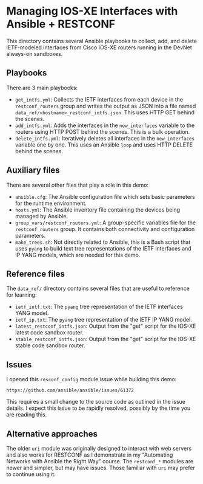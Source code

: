 # Managing IOS-XE Interfaces with Ansible + RESTCONF
This directory contains several Ansible playbooks to collect,
add, and delete IETF-modeled interfaces from Cisco IOS-XE
routers running in the DevNet always-on sandboxes.

## Playbooks
There are 3 main playbooks:

  * `get_intfs.yml`: Collects the IETF interfaces from each device
    in the `restconf_routers` group and writes the output as JSON
    into a file named `data_ref/<hostname>_restconf_intfs.json`.
    This uses HTTP GET behind the scenes.
  * `add_intfs.yml`: Adds the interfaces in the `new_interfaces`
    variable to the routers using HTTP POST behind the scenes.
    This is a bulk operation.
  * `delete_intfs.yml`: Iteratively deletes all interfaces in
    the `new_interfaces` variable one by one. This uses an
    Ansible `loop` and uses HTTP DELETE behind the scenes.

## Auxiliary files
There are several other files that play a role in this demo:

  * `ansible.cfg`: The Ansible configuration file which sets basic
    parameters for the runtime environment.
  * `hosts.yml`: The Ansible inventory file containing the devices being
    managed by Ansible.
  * `group_vars/restconf_routers.yml`: A group-specific variables file
    for the `restconf_routers` group. It contains both connectivity
    and configuration parameters.
  * `make_trees.sh`: Not directly related to Ansible, this is a Bash script
    that uses `pyang` to build text tree representations of the IETF
    interfaces and IP YANG models, which are needed for this demo.

## Reference files
The `data_ref/` directory contains several files that are useful to
reference for learning:

  * `ietf_intf.txt`: The `pyang` tree representation of the IETF interfaces
     YANG model.
  * `ietf_ip.txt`: The `pyang` tree representation of the IETF IP
     YANG model.
  * `latest_restconf_intfs.json`: Output from the "get" script for the
     IOS-XE latest code sandbox router.
  * `stable_restconf_intfs.json`: Output from the "get" script for the
     IOS-XE stable code sandbox router.
  
## Issues
I opened this `resconf_config` module issue while building this demo:

`https://github.com/ansible/ansible/issues/61372`

This requires a small change to the source code as outlined in
the issue details. I expect this issue to be rapidly resolved, possibly
by the time you are reading this.

## Alternative approaches
The older `uri` module was originally designed to interact with
web servers and also works for RESTCONF as I demonstrate in my
"Automating Networks with Ansible the Right Way" course. The
`restconf_*` modules are newer and simpler, but may have issues.
Those familiar with `uri` may prefer to continue using it.
